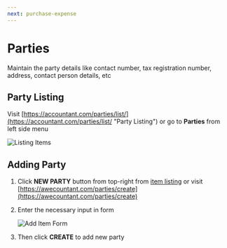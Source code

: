 ```yaml
---
next: purchase-expense
---
```



# Parties
Maintain the party details like contact number, tax registration number, address, contact person details, etc

## Party Listing
Visit [https://accountant.com/parties/list/](https://accountant.com/parties/list/ "Party Listing") or go to **Parties** from left side menu

   ![Listing Items](~@assets/img/guide/parties_listing.jpg)

## Adding Party
1. Click **NEW PARTY** button from top-right from [item listing](#party-listing) or visit [https://awecountant.com/parties/create](https://awecountant.com/parties/create)

2. Enter the necessary input in form

	![Add Item Form](~@assets/img/guide/parties_create_form.jpg)

3. Then click **CREATE** to add new party